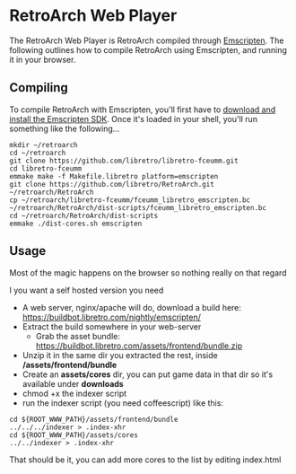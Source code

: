 # RetroArch Web Player

The RetroArch Web Player is RetroArch compiled through [Emscripten](http://kripken.github.io/emscripten-site/). The following outlines how to compile RetroArch using Emscripten, and running it in your browser.

## Compiling

To compile RetroArch with Emscripten, you'll first have to [download and install the Emscripten SDK](http://kripken.github.io/emscripten-site/docs/getting_started/downloads.html). Once it's loaded in your shell, you'll run something like the following...

```
mkdir ~/retroarch
cd ~/retroarch
git clone https://github.com/libretro/libretro-fceumm.git
cd libretro-fceumm
emmake make -f Makefile.libretro platform=emscripten
git clone https://github.com/libretro/RetroArch.git ~/retroarch/RetroArch
cp ~/retroarch/libretro-fceumm/fceumm_libretro_emscripten.bc ~/retroarch/RetroArch/dist-scripts/fceumm_libretro_emscripten.bc
cd ~/retroarch/RetroArch/dist-scripts
emmake ./dist-cores.sh emscripten
```

## Usage

Most of the magic happens on the browser so nothing really on that regard

I you want a self hosted version you need
- A web server, nginx/apache will do, download a build here: 
  https://buildbot.libretro.com/nightly/emscripten/
- Extract the build somewhere in your web-server 
  - Grab the asset bundle:
  https://buildbot.libretro.com/assets/frontend/bundle.zip
- Unzip it in the same dir you extracted the rest, inside **/assets/frontend/bundle**
- Create an **assets/cores** dir, you can put game data in that dir so it's available under **downloads**
- chmod +x the indexer script
- run the indexer script (you need coffeescript) like this:
```
cd ${ROOT_WWW_PATH}/assets/frontend/bundle
../../../indexer > .index-xhr
cd ${ROOT_WWW_PATH}/assets/cores
../../indexer > .index-xhr
```

That should be it, you can add more cores to the list by editing index.html

